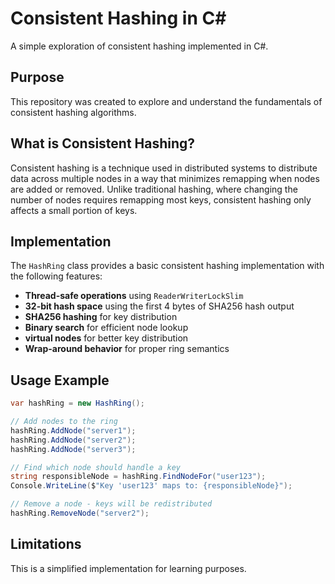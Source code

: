 ﻿# Consistent Hashing in C#

A simple exploration of consistent hashing implemented in C#.

## Purpose

This repository was created to explore and understand the
fundamentals of consistent hashing algorithms.

## What is Consistent Hashing?

Consistent hashing is a technique used in distributed systems
to distribute data across multiple nodes in a way that minimizes
remapping when nodes are added or removed.
Unlike traditional hashing, where changing the number of nodes
requires remapping most keys, consistent hashing only affects
a small portion of keys.

## Implementation

The `HashRing` class provides a basic consistent hashing implementation with the following features:

- **Thread-safe operations** using `ReaderWriterLockSlim`
- **32-bit hash space** using the first 4 bytes of SHA256 hash output
- **SHA256 hashing** for key distribution
- **Binary search** for efficient node lookup
- **virtual nodes** for better key distribution
- **Wrap-around behavior** for proper ring semantics

## Usage Example

```csharp
var hashRing = new HashRing();

// Add nodes to the ring
hashRing.AddNode("server1");
hashRing.AddNode("server2");
hashRing.AddNode("server3");

// Find which node should handle a key
string responsibleNode = hashRing.FindNodeFor("user123");
Console.WriteLine($"Key 'user123' maps to: {responsibleNode}");

// Remove a node - keys will be redistributed
hashRing.RemoveNode("server2");
```

## Limitations

This is a simplified implementation for learning purposes.
